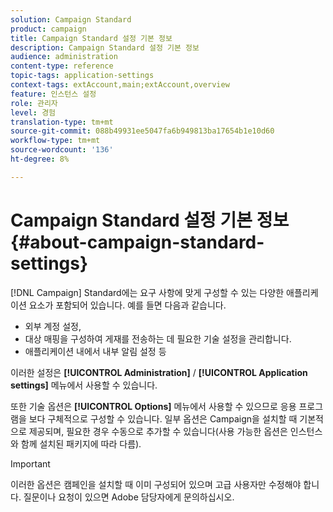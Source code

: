 ```yaml
---
solution: Campaign Standard
product: campaign
title: Campaign Standard 설정 기본 정보
description: Campaign Standard 설정 기본 정보
audience: administration
content-type: reference
topic-tags: application-settings
context-tags: extAccount,main;extAccount,overview
feature: 인스턴스 설정
role: 관리자
level: 경험
translation-type: tm+mt
source-git-commit: 088b49931ee5047fa6b949813ba17654b1e10d60
workflow-type: tm+mt
source-wordcount: '136'
ht-degree: 8%

---
```



# Campaign Standard 설정 기본 정보{#about-campaign-standard-settings}

[!DNL Campaign] Standard에는 요구 사항에 맞게 구성할 수 있는 다양한 애플리케이션 요소가 포함되어 있습니다. 예를 들면 다음과 같습니다.

* 외부 계정 설정,
* 대상 매핑을 구성하여 게재를 전송하는 데 필요한 기술 설정을 관리합니다.
* 애플리케이션 내에서 내부 알림 설정 등

이러한 설정은 **[!UICONTROL Administration]** / **[!UICONTROL Application settings]** 메뉴에서 사용할 수 있습니다.

또한 기술 옵션은 **[!UICONTROL Options]** 메뉴에서 사용할 수 있으므로 응용 프로그램을 보다 구체적으로 구성할 수 있습니다. 일부 옵션은 Campaign을 설치할 때 기본적으로 제공되며, 필요한 경우 수동으로 추가할 수 있습니다(사용 가능한 옵션은 인스턴스와 함께 설치된 패키지에 따라 다름).

>[!IMPORTANT]
>
>이러한 옵션은 캠페인을 설치할 때 이미 구성되어 있으며 고급 사용자만 수정해야 합니다. 질문이나 요청이 있으면 Adobe 담당자에게 문의하십시오.

